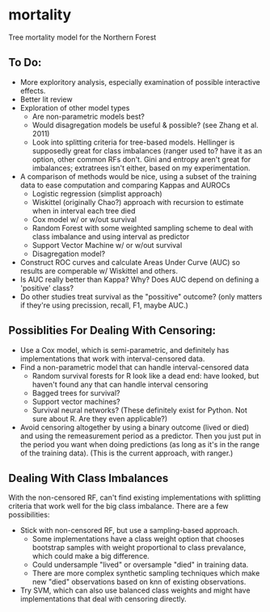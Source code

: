 # mortality
Tree mortality model for the Northern Forest

## To Do:

* More exploritory analysis, especially examination of possible interactive effects.
* Better lit review
* Exploration of other model types
  * Are non-parametric models best?
  * Would disagregation models be useful & possible? (see Zhang et al. 2011)
  * Look into splitting criteria for tree-based models. Hellinger is supposedly great for class imbalances (ranger used to? have it as an option, other common RFs don't. Gini and entropy aren't great for imbalances; extratrees isn't either, based on my experimentation.
* A comparison of methods would be nice, using a subset of the training data to ease computation and comparing Kappas and AUROCs
  * Logistic regression (simplist approach)
  * Wiskittel (originally Chao?) approach with recursion to estimate when in interval each tree died
  * Cox model w/ or w/out survival
  * Random Forest with some weighted sampling scheme to deal with class imbalance and using interval as predictor
  * Support Vector Machine w/ or w/out survival
  * Disagregation model?
* Construct ROC curves and calculate Areas Under Curve (AUC) so results are comperable w/ Wiskittel and others.
* Is AUC really better than Kappa? Why? Does AUC depend on defining a 'positive' class?
* Do other studies treat survival as the "possitive" outcome? (only matters if they're using precission, recall, F1, maybe AUC.)

## Possiblities For Dealing With Censoring:

* Use a Cox model, which is semi-parametric, and definitely has implementations that work with interval-censored data.
* Find a non-parametric model that can handle interval-censored data
  * Random survival forests for R look like a dead end: have looked, but haven't found any that can handle interval censoring
  * Bagged trees for survival?
  * Support vector machines?
  * Survival neural networks? (These definitely exist for Python. Not sure about R. Are they even applicable?)
* Avoid censoring altogether by using a binary outcome (lived or died) and using the remeasurement period as a predictor. Then you just put in the period you want when doing predictions (as long as it's in the range of the training data). (This is the current approach, with ranger.)

## Dealing With Class Imbalances

With the non-censored RF, can't find existing implementations with splitting criteria that work well for the big class imbalance. There are a few possibilities:

* Stick with non-censored RF, but use a sampling-based approach.
  * Some implementations have a class weight option that chooses bootstrap samples with weight proportional to class prevalance, which could make a big difference.
  * Could undersample "lived" or oversample "died" in training data.
  * There are more complex synthetic sampling techniques which make new "died" observations based on knn of existing observations.
* Try SVM, which can also use balanced class weights and might have implementations that deal with censoring directly.
